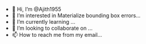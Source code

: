 - 👋 Hi, I’m @Ajith1955
- 👀 I’m interested in Materialize bounding box errors...
- 🌱 I’m currently learning ...
- 💞️ I’m looking to collaborate on ...
- 📫 How to reach me from my email...

<!---
Ajith1955/Ajith1955 is a ✨ special ✨ repository because its `README.md` (this file) appears on your GitHub profile.
You can click the Preview link to take a look at your changes.
--->
